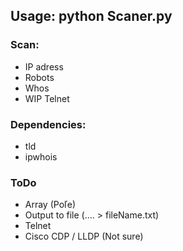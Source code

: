 ## Usage: python Scaner.py

### Scan:
* IP adress
* Robots
* Whos
* WIP Telnet

### Dependencies:
* tld
* ipwhois

### ToDo
* Array (Poľe)
* Output to file (.... > fileName.txt)
* Telnet
* Cisco CDP / LLDP (Not sure)
